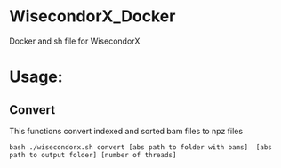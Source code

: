 # WisecondorX_Docker
Docker and sh file for WisecondorX

# Usage:
## Convert
This functions convert indexed and sorted bam files to npz files

```
bash ./wisecondorx.sh convert [abs path to folder with bams]  [abs path to output folder] [number of threads]
```

